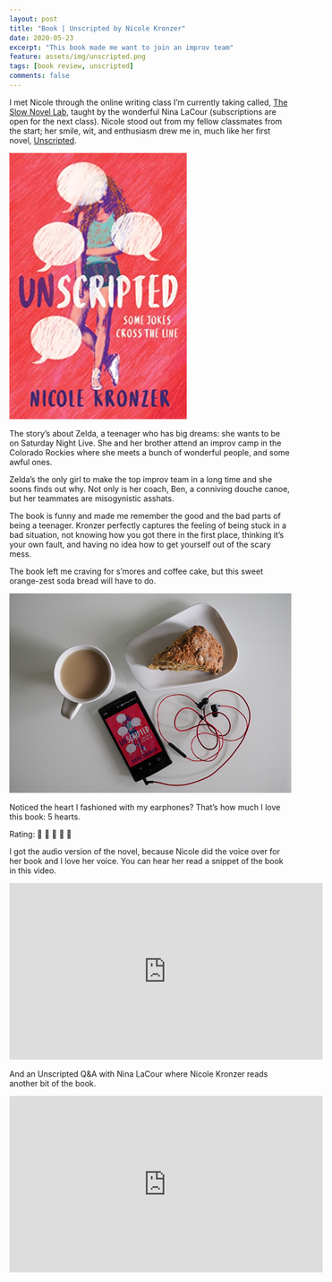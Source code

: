 ```yaml
---	
layout: post	
title: "Book | Unscripted by Nicole Kronzer"	
date: 2020-05-23	
excerpt: "This book made me want to join an improv team"	
feature: assets/img/unscripted.png
tags: [book review, unscripted]	
comments: false	
---
```

I met Nicole through the online writing class I’m currently taking called, <a target="_blank" href="https://www.ninalacour.com/the-slow-novel-lab">The Slow Novel Lab</a>, taught by the wonderful Nina LaCour (subscriptions are open for the next class). Nicole stood out from my fellow classmates from the start; her smile, wit, and enthusiasm drew me in, much like her first novel, <a target="_blank" href="https://www.goodreads.com/book/show/50083121-unscripted">Unscripted</a>.

![Unscripted Book Cover](/assets/img/unscripted_cover.jpg)

The story’s about Zelda, a teenager who has big dreams: she wants to be on Saturday Night Live. She and her brother attend an improv camp in the Colorado Rockies where she meets a bunch of wonderful people, and some awful ones. 

Zelda’s the only girl to make the top improv team in a long time and she soons finds out why. Not only is her coach, Ben, a conniving douche canoe, but her teammates are misogynistic asshats.

The book is funny and made me remember the good and the bad parts of being a teenager. Kronzer perfectly captures the feeling of being stuck in a bad situation, not knowing how you got there in the first place, thinking it’s your own fault, and having no idea how to get yourself out of the scary mess.

The book left me craving for s’mores and coffee cake, but this sweet orange-zest soda bread will have to do.

![Earphone hearts](/assets/img/unscripted.png)

Noticed the heart I fashioned with my earphones? That’s how much I love this book: 5 hearts.

Rating: &#x1f5a4; &#x1f5a4; &#x1f5a4; &#x1f5a4; &#x1f5a4;

I got the audio version of the novel, because Nicole did the voice over for her book and I love her voice. You can hear her read a snippet of the book in this video.

<iframe width="560" height="315" src="https://www.youtube.com/embed/uHC5SyYr0Xc" frameborder="0" allow="accelerometer; autoplay; encrypted-media; gyroscope; picture-in-picture" allowfullscreen></iframe>

And an Unscripted Q&A with Nina LaCour where Nicole Kronzer reads another bit of the book.

<iframe width="560" height="315" src="https://www.youtube.com/embed/0zAlUTGdMpY" frameborder="0" allow="accelerometer; autoplay; encrypted-media; gyroscope; picture-in-picture" allowfullscreen></iframe>
